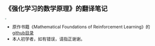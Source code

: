 ## 《强化学习的数学原理》的翻译笔记

<img src="https://github.com/AlexNetLTS/RLNote/all.png" style="zoom: 25%;" />

- 原作书籍《Mathematical Foundations of Reinforcement Learning》的 [github目录](https://github.com/MathFoundationRL/Book-Mathmatical-Foundation-of-Reinforcement-Learning)
- 本人初学者，如有错误，请指正谢谢。
